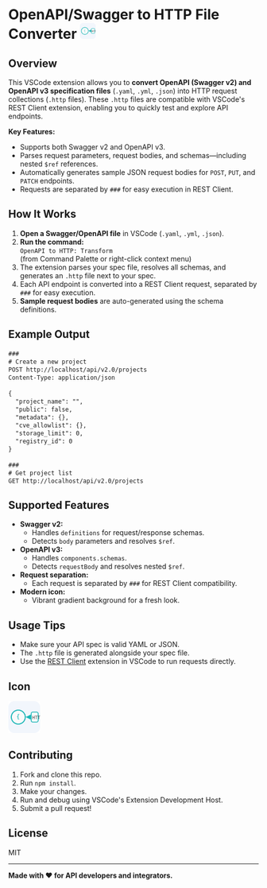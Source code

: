 # OpenAPI/Swagger to HTTP File Converter <img src="./icon.png" height="32px" width="32px">

## Overview

This VSCode extension allows you to **convert OpenAPI (Swagger v2) and OpenAPI v3 specification files** (`.yaml`, `.yml`, `.json`) into HTTP request collections (`.http` files). These `.http` files are compatible with VSCode's REST Client extension, enabling you to quickly test and explore API endpoints.

**Key Features:**
- Supports both Swagger v2 and OpenAPI v3.
- Parses request parameters, request bodies, and schemas—including nested `$ref` references.
- Automatically generates sample JSON request bodies for `POST`, `PUT`, and `PATCH` endpoints.
- Requests are separated by `###` for easy execution in REST Client.

## How It Works

1. **Open a Swagger/OpenAPI file** in VSCode (`.yaml`, `.yml`, `.json`).
2. **Run the command:**  
   `OpenAPI to HTTP: Transform`  
   (from Command Palette or right-click context menu)
3. The extension parses your spec file, resolves all schemas, and generates an `.http` file next to your spec.
4. Each API endpoint is converted into a REST Client request, separated by `###` for easy execution.
5. **Sample request bodies** are auto-generated using the schema definitions.

## Example Output

```http
###
# Create a new project
POST http://localhost/api/v2.0/projects
Content-Type: application/json

{
  "project_name": "",
  "public": false,
  "metadata": {},
  "cve_allowlist": {},
  "storage_limit": 0,
  "registry_id": 0
}

###
# Get project list
GET http://localhost/api/v2.0/projects
```

## Supported Features

- **Swagger v2:**  
  - Handles `definitions` for request/response schemas.
  - Detects `body` parameters and resolves `$ref`.
- **OpenAPI v3:**  
  - Handles `components.schemas`.
  - Detects `requestBody` and resolves nested `$ref`.
- **Request separation:**  
  - Each request is separated by `###` for REST Client compatibility.
- **Modern icon:**  
  - Vibrant gradient background for a fresh look.

## Usage Tips

- Make sure your API spec is valid YAML or JSON.
- The `.http` file is generated alongside your spec file.
- Use the [REST Client](https://marketplace.visualstudio.com/items?itemName=humao.rest-client) extension in VSCode to run requests directly.

## Icon

<p>
  <img src="./icon.png" height="64px" width="64px">
</p>

## Contributing

1. Fork and clone this repo.
2. Run `npm install`.
3. Make your changes.
4. Run and debug using VSCode's Extension Development Host.
5. Submit a pull request!

## License

MIT

---

**Made with ❤️ for API developers and integrators.**
